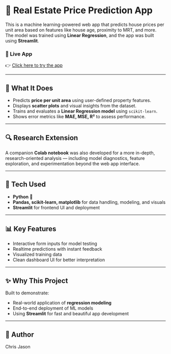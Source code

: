 # 🏡 Real Estate Price Prediction App

This is a machine learning-powered web app that predicts house prices per unit area based on features like house age, proximity to MRT, and more. The model was trained using **Linear Regression**, and the app was built using **Streamlit**.

### 🚀 Live App  
👉 [Click here to try the app](https://z2broka8enjgqxzonlxzzd.streamlit.app/#predicted-price-per-unit-area)  


---

## 🧠 What It Does

- Predicts **price per unit area** using user-defined property features.
- Displays **scatter plots** and visual insights from the dataset.
- Trains and evaluates a **Linear Regression model** using `scikit-learn`.
- Shows error metrics like **MAE, MSE, R²** to assess performance.

---

## 🔍 Research Extension

A companion **Colab notebook** was also developed for a more in-depth, research-oriented analysis — including model diagnostics, feature exploration, and experimentation beyond the web app interface.

---

## 🔧 Tech Used

- **Python** 🐍  
- **Pandas, scikit-learn, matplotlib** for data handling, modeling, and visuals  
- **Streamlit** for frontend UI and deployment

---

## 📊 Key Features

- Interactive form inputs for model testing
- Realtime predictions with instant feedback
- Visualized training data
- Clean dashboard UI for better interpretation

---

## ✨ Why This Project

Built to demonstrate:
- Real-world application of **regression modeling**
- End-to-end deployment of ML models
- Using **Streamlit** for fast and beautiful app development

---

## 👤 Author
 Chris Jason
 


